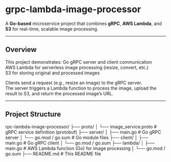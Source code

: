 # grpc-lambda-image-processor

A **Go-based** microservice project that combines **gRPC**, **AWS Lambda**, and **S3** for real-time, scalable image processing.

---

##  Overview

This project demonstrates:
 Go gRPC server and client communication  
 AWS Lambda for serverless image processing (resize, convert, etc.)  
 S3 for storing original and processed images

Clients send a request (e.g., resize an image) to the gRPC server.  
The server triggers a Lambda function to process the image, upload the result to S3, and return the processed image’s URL.

---

##  Project Structure
rpc-lambda-image-processor/
├── proto/
│ └── image_service.proto # gRPC service definition (protobuf)
├── server/
│ ├── main.go # Go gRPC server
│ └── go.mod / go.sum # Go module files
├── client/
│ ├── main.go # Go gRPC client 
│ └── go.mod / go.sum
├── lambda/
│ ├── main.go # AWS Lambda function (Go) for image processing
│ └── go.mod / go.sum
├── README.md # This README file


